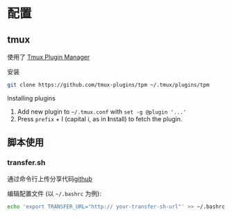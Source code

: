 # 配置

## tmux

使用了 [Tmux Plugin Manager](https://github.com/tmux-plugins/tpm)

安装

```bash
git clone https://github.com/tmux-plugins/tpm ~/.tmux/plugins/tpm
```


Installing plugins

1.  Add new plugin to `~/.tmux.conf` with `set -g @plugin '...'`
2.  Press `prefix` + I (capital i, as in **I**nstall) to fetch the plugin.

## 脚本使用

### transfer.sh

通过命令行上传分享代码[github](https://github.com/dutchcoders/transfer.sh)

编辑配置文件 (以 `~/.bashrc` 为例):

```bash
echo 'export TRANSFER_URL="http:// your-transfer-sh-url"' >> ~/.bashrc
```